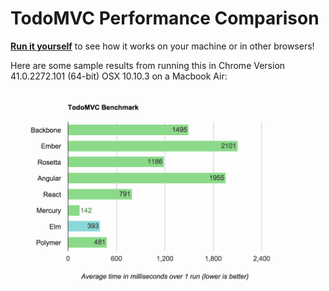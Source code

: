 # TodoMVC Performance Comparison

[**Run it yourself**][runner] to see how it works on your machine or in other
browsers!

Here are some sample results from running this in Chrome Version 41.0.2272.101 (64-bit) OSX 10.10.3 on
a Macbook Air:

[![Sample results for Chrome Version 41.0.2272.101 (64-bit) OSX 10.10.3 on a Macbook Air](sampleResult.png)][runner]

[runner]: http://jiexuangao.github.io/todomvc-perf-comparison/
